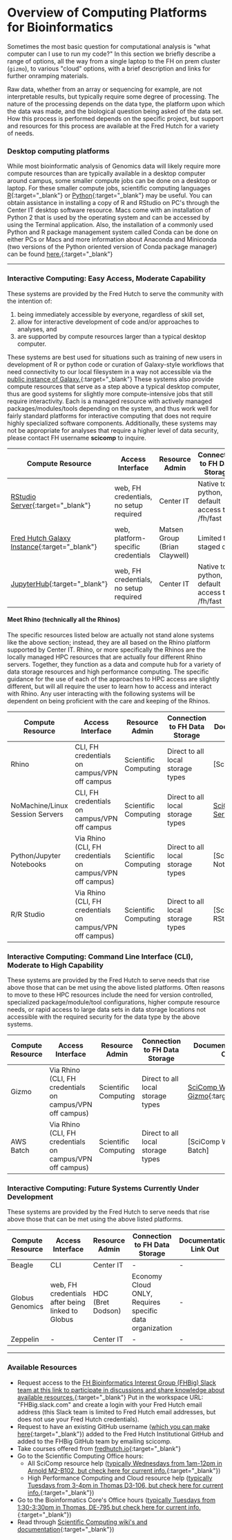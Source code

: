 # Overview of Computing Platforms for Bioinformatics
Sometimes the most basic question for computational analysis is "what computer can
I use to run my code?" In this section we briefly describe a range of options, all
the way from a single laptop to the FH on prem cluster (`gizmo`), to various "cloud"
options, with a brief description and links for further onramping materials.

Raw data, whether from an array or sequencing for example, are not interpretable results, but typically require some degree of processing. The nature of the processing depends on the data type, the platform upon which the data was made, and the biological question being asked of the data set.  How this process is performed depends on the specific project, but support and resources for this process are available at the Fred Hutch for a variety of needs.  

### Desktop computing platforms
While most bioinformatic analysis of Genomics data will likely require more compute resources than are typically available in a desktop computer around campus, some smaller compute jobs can be done on a desktop or laptop.  For these smaller compute jobs, scientific computing languages [R](https://www.r-project.org){:target="_blank"}<!--_--> or [Python](https://www.python.org){:target="_blank"}<!--_--> may be useful. You can obtain assistance in installing a copy of R and RStudio on PC's through the Center IT desktop software resource.  Macs come with an installation of Python 2 that is used by the operating system and can be accessed by using the Terminal application.  Also, the installation of a commonly used Python and R package management system called Conda can be done on either PCs or Macs and more information about Anaconda and Miniconda (two versions of the Python oriented version of Conda package manager) can be found [here.](https://conda.io/docs/glossary.html#anaconda){:target="_blank"}<!--_-->

---
### Interactive Computing:  Easy Access, Moderate Capability
These systems are provided by the Fred Hutch to serve the community with the intention of:
1. being immediately accessible by everyone, regardless of skill set,
2. allow for interactive development of code and/or approaches to analyses, and
3. are supported by compute resources larger than a typical desktop computer.

 These systems are best used for situations such as training of new users in development of R or python code or curation of Galaxy-style workflows that need connectivity to our local filesystem in a way not accessible via the [public instance of Galaxy.](https://usegalaxy.org/){:target="_blank"}<!--_-->   These systems also provide compute resources that serve as a step above a typical desktop computer, thus are good systems for slightly more compute-intensive jobs that still require interactivity.  Each is a managed resource with actively managed packages/modules/tools depending on the system, and thus work well for fairly standard platforms for interactive computing that does not require highly specialized software components.  Additionally, these systems may not be appropriate for analyses that require a higher level of data security, please contact FH username **scicomp** to inquire.


Compute Resource | Access Interface | Resource Admin | Connection to FH Data Storage | Documentation Link Out
--- | --- | --- | --- | ---
[RStudio Server](http://rstudio.fhcrc.org){:target="_blank"}<!--_--> | web, FH credentials, no setup required | Center IT | Native to python, default access to /fh/fast | -
[Fred Hutch Galaxy Instance](http://galaxy.fredhutch.org/){:target="_blank"}<!--_--> | web, platform-specific credentials | Matsen Group (Brian Claywell) | Limited to staged data | -
[JupyterHub](https://jupyterhub.fhcrc.org/){:target="_blank"}<!--_--> | web, FH credentials, no setup required | Center IT | Native to python, default access to /fh/fast | -

#### Meet Rhino (technically all the Rhinos)
The specific resources listed below are actually not stand alone systems like the above section; instead, they are all based on the Rhino platform supported by Center IT.  Rhino, or more specifically the Rhinos are the locally managed HPC resources that are actually four different Rhino servers. Together, they function as a data and compute hub for a variety of data storage resources and high performance computing.  The specific guidance for the use of each of the approaches to HPC access are slightly different, but will all require the user to learn how to access and interact with Rhino.  Any user interacting with the following systems will be dependent on being proficient with the care and keeping of the Rhinos.

Compute Resource | Access Interface | Resource Admin | Connection to FH Data Storage | Documentation Link Out
--- | --- | --- | --- | ---
Rhino | CLI, FH credentials on campus/VPN off campus | Scientific Computing | Direct to all local storage types | [SciComp Wiki - Rhino]
NoMachine/Linux Session Servers | CLI, FH credentials on campus/VPN off campus | Scientific Computing | Direct to all local storage types |  [SciComp Wiki - Linux Servers](https://teams.fhcrc.org/sites/citwiki/SciComp/Pages/Using%20the%20Linux%20Session%20Servers.aspx){:target="_blank"}<!--_-->
Python/Jupyter Notebooks | Via Rhino (CLI, FH credentials on campus/VPN off campus) | Scientific Computing | Direct to all local storage types | [SciComp Wiki- Jupyter Notebooks]
R/R Studio | Via Rhino (CLI, FH credentials on campus/VPN off campus) | Scientific Computing | Direct to all local storage types | [SciComp Wiki - RStudio]


### Interactive Computing: Command Line Interface (CLI), Moderate to High Capability
These systems are provided by the Fred Hutch to serve needs that rise above those that can be met using the above listed platforms.  Often reasons to move to these HPC resources include the need for version controlled, specialized package/module/tool configurations, higher compute resource needs, or rapid access to large data sets in data storage locations not accessible with the required security for the data type by the above systems.  

Compute Resource | Access Interface | Resource Admin | Connection to FH Data Storage | Documentation Link Out
--- | --- | --- | --- | ---
Gizmo | Via Rhino (CLI, FH credentials on campus/VPN off campus) | Scientific Computing | Direct to all local storage types |  [SciComp Wiki - Gizmo](https://teams.fhcrc.org/sites/citwiki/SciComp/Pages/Gizmo%20and%20slurm,%20when%20use%20srun,%20sbatch%20or%20salloc.aspx){:target="_blank"}<!--_-->
AWS Batch | Via Rhino (CLI, FH credentials on campus/VPN off campus) | Scientific Computing |Direct to all local storage types |  [SciComp Wiki - AWS-Batch]

### Interactive Computing: Future Systems Currently Under Development
These systems are provided by the Fred Hutch to serve needs that rise above those that can be met using the above listed platforms.

Compute Resource | Access Interface | Resource Admin | Connection to FH Data Storage| Documentation Link Out
--- | --- | --- | --- | ---
Beagle | CLI | Center IT | - | -
Globus Genomics | web, FH credentials after being linked to Globus | HDC (Bret Dodson) | Economy Cloud ONLY, Requires specific data organization | -
Zeppelin | - | Center IT | - | -

---

### Available Resources
- Request access to the [FH Bioinformatics Interest Group (FHBig) Slack team at this link to participate in discussions and share knowledge about available resources.](https://slack.com/signin){:target="_blank"}<!--_--> Put in the workspace URL:  "FHBig.slack.com" and create a login with your Fred Hutch email address (this Slack team is limited to Fred Hutch email addresses, but does not use your Fred Hutch credentials).  
- Request to have an existing GitHub username ([which you can make here](https://github.com/){:target="_blank"}<!--_-->) added to the Fred Hutch Institutional GitHub and added to the FHBig GitHub team by emailing scicomp.  
- Take courses offered from [fredhutch.io](http://www.fredhutch.io/){:target="_blank"}<!--_-->
- Go to the Scientific Computing Office hours:
  - All SciComp resource help ([typically Wednesdays from 1am-12pm in Arnold M2-B102, but check here for current info.](https://teams.fhcrc.org/sites/citwiki/SciComp/Pages/SciComp%20Office%20Hours.aspx){:target="_blank"}<!--_-->)
  - High Performance Computing and Cloud resource help ([typically Tuesdays from 3-4pm in Thomas D3-106, but check here for current info.](https://teams.fhcrc.org/sites/citwiki/SciComp/Pages/SciComp%20Office%20Hours.aspx){:target="_blank"}<!--_-->)
- Go to the Bioinformatics Core's Office hours ([typically Tuesdays from 1:30-3:30pm in Thomas, DE-795 but check here for current info.](https://sharedresources.fredhutch.org/training/bioinformatics-drop-consulting){:target="_blank"}<!--_-->)
- Read through [Scientific Computing wiki's and documentation](https://teams.fhcrc.org/sites/citwiki/SciComp/Pages/Home.aspx?TreeField=Wiki_x0020_Page_x0020_Categories){:target="_blank"}<!--_-->)
